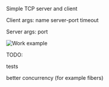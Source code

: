 Simple TCP server and client

Client args: name server-port timeout

Server args: port 

![Work example](https://github.com/gatsbyxrep/tcp/assets/76856730/3935f9c2-fe34-4993-83a1-8382dbdfeb63)

TODO:

tests

better concurrency (for example fibers)
